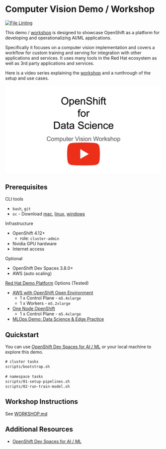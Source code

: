 # Computer Vision Demo / Workshop

[![File Linting](https://github.com/redhat-na-ssa/flyingthings/actions/workflows/linting.yaml/badge.svg)](https://github.com/redhat-na-ssa/flyingthings/actions/workflows/linting.yaml)

This demo / [workshop](docs/WORKSHOP.md) is designed to showcase OpenShift as a platform for developing and operationalizing AI/ML applications.

Specifically it focuses on a computer vision implementation and covers a workflow for custom training and serving for integration with other applications and services. It uses many tools in the Red Hat ecosystem as well as 3rd party applications and services.

Here is a video series explaining the [workshop](docs/WORKSHOP.md) and a runthrough of the setup and use cases.

[![WorkshopSeries](docs/images/youtube-channel.png)](https://youtu.be/agL8PrEPFR8?si=AL0G352nzrH2mfjP)

## Prerequisites

CLI tools

- `bash`, `git`
- `oc` - Download [mac](https://formulae.brew.sh/formula/openshift-cli), [linux](https://mirror.openshift.com/pub/openshift-v4/clients/ocp), [windows](https://mirror.openshift.com/pub/openshift-v4/clients/ocp/stable/openshift-client-windows.zip)

Infrastructure

- OpenShift 4.12+
  - role: `cluster-admin`
- Nvidia GPU hardware
- Internet access

Optional

- OpenShift Dev Spaces 3.8.0+
- AWS (auto scaling)

[Red Hat Demo Platform](https://demo.redhat.com) Options (Tested)

- <a href="https://demo.redhat.com/catalog?item=babylon-catalog-prod/sandboxes-gpte.sandbox-ocp.prod&utm_source=webapp&utm_medium=share-link" target="_blank">AWS with OpenShift Open Environment</a>
  - 1 x Control Plane - `m5.4xlarge`
  - 1 x Workers - `m5.2xlarge`
- <a href="https://demo.redhat.com/catalog?item=babylon-catalog-prod/sandboxes-gpte.ocp4-single-node.prod&utm_source=webapp&utm_medium=share-link" target="_blank">One Node OpenShift</a>
  - 1 x Control Plane - `m5.4xlarge`
- <a href="https://demo.redhat.com/catalog?item=babylon-catalog-prod/community-content.com-mlops-wksp.prod&utm_source=webapp&utm_medium=share-link" target="_blank">MLOps Demo: Data Science & Edge Practice</a>

## Quickstart

You can use [OpenShift Dev Spaces for AI / ML](https://github.com/redhat-na-ssa/demo-ai-devspaces) or your local machine to explore this demo.

```
# cluster tasks
scripts/bootstrap.sh

# namespace tasks
scripts/01-setup-pipelines.sh
scripts/02-run-train-model.sh
```

## Workshop Instructions

See [WORKSHOP.md](docs/WORKSHOP.md)

## Additional Resources

- [OpenShift Dev Spaces for AI / ML](https://github.com/redhat-na-ssa/demo-ai-devspaces)
